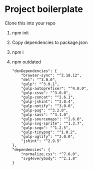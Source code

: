# Project boilerplate
Clone this into your repo

1. npm init
2. Copy dependencies to package.json
3. npm i
4. npm outdated

    ```
    "devDependencies": {
        "browser-sync": "^2.18.12",
        "del": "^3.0.0",
        "gulp": "^3.9.1",
        "gulp-autoprefixer": "^4.0.0",
        "gulp-csso": "^3.0.0",
        "gulp-concat": "^2.6.1",
        "gulp-jshint": "^2.0.4",
        "gulp-notify": "^3.0.0",
        "gulp-pug": "^3.2.0",
        "gulp-sass": "^3.1.0",
        "gulp-sourcemaps": "^2.6.0",
        "gulp-svg-sprite": "^1.3.7",
        "gulp-svgo": "^1.2.5",
        "gulp-tinypng": "^1.0.2",
        "gulp-uglify": "^3.0.0",
        "jshint": "^2.9.5"
    },
    "dependencies": {
        "normalize.css": "^7.0.0",
        "svg4everybody": "^2.1.8"
    }
    ```
